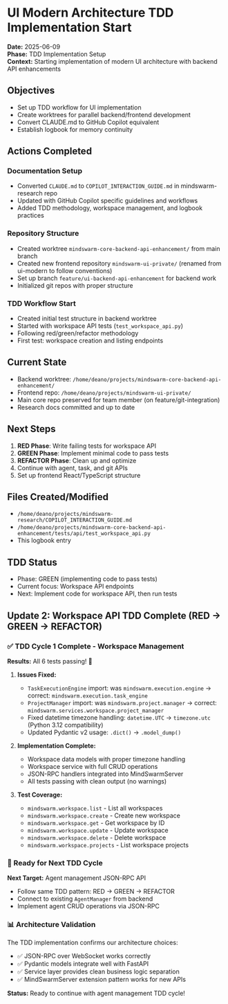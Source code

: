 # UI Modern Architecture TDD Implementation Start
**Date:** 2025-06-09  
**Phase:** TDD Implementation Setup  
**Context:** Starting implementation of modern UI architecture with backend API enhancements

## Objectives
- Set up TDD workflow for UI implementation
- Create worktrees for parallel backend/frontend development
- Convert CLAUDE.md to GitHub Copilot equivalent
- Establish logbook for memory continuity

## Actions Completed

### Documentation Setup
- Converted `CLAUDE.md` to `COPILOT_INTERACTION_GUIDE.md` in mindswarm-research repo
- Updated with GitHub Copilot specific guidelines and workflows
- Added TDD methodology, workspace management, and logbook practices

### Repository Structure
- Created worktree `mindswarm-core-backend-api-enhancement/` from main branch
- Created new frontend repository `mindswarm-ui-private/` (renamed from ui-modern to follow conventions)
- Set up branch `feature/ui-backend-api-enhancement` for backend work
- Initialized git repos with proper structure

### TDD Workflow Start
- Created initial test structure in backend worktree
- Started with workspace API tests (`test_workspace_api.py`)
- Following red/green/refactor methodology
- First test: workspace creation and listing endpoints

## Current State
- Backend worktree: `/home/deano/projects/mindswarm-core-backend-api-enhancement/`
- Frontend repo: `/home/deano/projects/mindswarm-ui-private/`
- Main core repo preserved for team member (on feature/git-integration)
- Research docs committed and up to date

## Next Steps
1. **RED Phase**: Write failing tests for workspace API
2. **GREEN Phase**: Implement minimal code to pass tests
3. **REFACTOR Phase**: Clean up and optimize
4. Continue with agent, task, and git APIs
5. Set up frontend React/TypeScript structure

## Files Created/Modified
- `/home/deano/projects/mindswarm-research/COPILOT_INTERACTION_GUIDE.md`
- `/home/deano/projects/mindswarm-core-backend-api-enhancement/tests/api/test_workspace_api.py`
- This logbook entry

## TDD Status
- Phase: GREEN (implementing code to pass tests)
- Current focus: Workspace API endpoints
- Next: Implement code for workspace API, then run tests

## Update 2: Workspace API TDD Complete (RED → GREEN → REFACTOR)

### ✅ TDD Cycle 1 Complete - Workspace Management

**Results:** All 6 tests passing! 🎉

1. **Issues Fixed:**
   - `TaskExecutionEngine` import: was `mindswarm.execution.engine` → correct: `mindswarm.execution.task_engine`
   - `ProjectManager` import: was `mindswarm.project.manager` → correct: `mindswarm.services.workspace.project_manager`
   - Fixed datetime timezone handling: `datetime.UTC` → `timezone.utc` (Python 3.12 compatibility)
   - Updated Pydantic v2 usage: `.dict()` → `.model_dump()`

2. **Implementation Complete:**
   - Workspace data models with proper timezone handling
   - Workspace service with full CRUD operations  
   - JSON-RPC handlers integrated into MindSwarmServer
   - All tests passing with clean output (no warnings)

3. **Test Coverage:**
   - `mindswarm.workspace.list` - List all workspaces
   - `mindswarm.workspace.create` - Create new workspace
   - `mindswarm.workspace.get` - Get workspace by ID
   - `mindswarm.workspace.update` - Update workspace
   - `mindswarm.workspace.delete` - Delete workspace
   - `mindswarm.workspace.projects` - List workspace projects

### 🚧 Ready for Next TDD Cycle

**Next Target:** Agent management JSON-RPC API
- Follow same TDD pattern: RED → GREEN → REFACTOR
- Connect to existing `AgentManager` from backend
- Implement agent CRUD operations via JSON-RPC

### 📊 Architecture Validation

The TDD implementation confirms our architecture choices:
- ✅ JSON-RPC over WebSocket works correctly
- ✅ Pydantic models integrate well with FastAPI
- ✅ Service layer provides clean business logic separation
- ✅ MindSwarmServer extension pattern works for new APIs

**Status:** Ready to continue with agent management TDD cycle!
